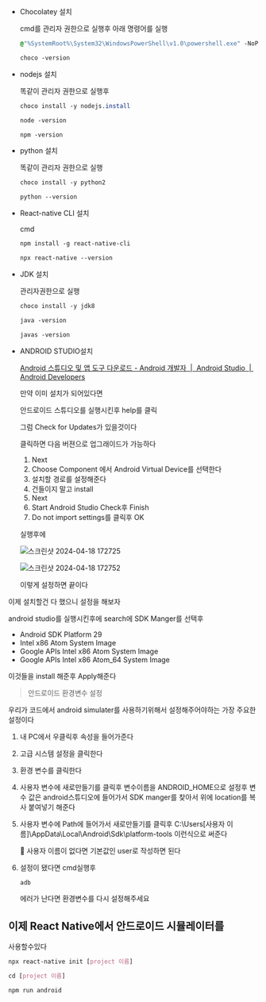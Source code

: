 - Chocolatey 설치
    
    cmd를 관리자 권한으로 실행후 아래 명령어를 실행
    
    ```css
    @"%SystemRoot%\System32\WindowsPowerShell\v1.0\powershell.exe" -NoProfile -InputFormat None -ExecutionPolicy Bypass -Command "iex ((New-Object System.Net.WebClient).DownloadString('https://chocolatey.org/install.ps1'))" && SET "PATH=%PATH%;%ALLUSERSPROFILE%\chocolatey\bin"
    ```
    
    ```css
    choco -version
    ```
    
- nodejs 설치
    
    똑같이 관리자 권한으로 실행후
    
    ```css
    choco install -y nodejs.install
    
    node -version
    
    npm -version
    ```
    
- python 설치
    
    똑같이 관리자 권한으로 실행
    
    ```css
    choco install -y python2
    
    python --version
    ```
    
- React-native CLI 설치
    
    cmd
    
    ```css
    npm install -g react-native-cli
    
    npx react-native --version
    ```
    
- JDK 설치
    
    관리자권한으로 실행
    
    ```css
    choco install -y jdk8
    
    java -version
    
    javas -version
    ```
    
- ANDROID STUDIO설치
    
    [Android 스튜디오 및 앱 도구 다운로드 - Android 개발자  |  Android Studio  |  Android Developers](https://developer.android.com/studio?hl=ko)
    
    만약 이미 설치가 되어있다면
    
    안드로이드 스튜디오를 실행시킨후 help를 클릭
    
    그럼 Check for Updates가 있을것이다
    
    클릭하면 다음 버젼으로 업그래이드가 가능하다
    
    1. Next
    2. Choose Component 에서 Android Virtual Device를 선택한다
    3. 설치할 경로를 설정해준다
    4. 건들이지 말고 install
    5. Next
    6. Start Android Studio Check후 Finish
    7. Do not import settings를 클릭후 OK
    
    실행후에 
    
    ![스크린샷 2024-04-18 172725](https://github.com/taeyuuun/TIL/assets/103999904/43d1943b-a735-46ff-b190-f6e66ca6fc90)

    ![스크린샷 2024-04-18 172752](https://github.com/taeyuuun/TIL/assets/103999904/0ee571e3-948c-40ae-b2f1-3303f3223f14)
    
    이렇게 설정하면 끝이다
    

이제 설치할건 다 했으니 설정을 해보자

android studio를 실행시킨후에 search에 SDK Manger를 선택후 

- Android SDK Platform 29
- Intel x86 Atom System Image
- Google APIs Intel x86 Atom System Image
- Google APIs Intel x86 Atom_64 System Image

이것들을 install 해준후 Apply해준다

> 안드로이드 환경변수 설정
> 

우리가 코드에서 android simulater를 사용하기위해서 설정해주어야하는 가장 주요한 설정이다

1. 내 PC에서 우클릭후 속성을 들어가준다
2. 고급 시스템 설정을 클릭한다
3. 환경 변수를 클릭한다
4. 사용자 변수에 새로만들기를 클릭후 변수이름을 ANDROID_HOME으로 설정후 변수 값은 android스튜디오에 들어가서 SDK manger를 찾아서 위에 location를 복사 붙여넣기 해준다
5. 사용자 변수에 Path에 들어가서 새로만들기를 클릭후
C:\Users\[사용자 이름]\AppData\Local\Android\Sdk\platform-tools
이런식으로 써준다
    
    <aside>
    🚧 사용자 이름이 없다면 기본값인 user로 작성하면 된다
    
    </aside>
    
6. 설정이 됐다면 cmd실행후
    
    ```css
    adb
    ```
    
    에러가 난다면 환경변수를 다시 설정해주세요
    

## 이제 React Native에서 안드로이드 시뮬레이터를 
사용할수있다

```css
npx react-native init [project 이름]

cd [project 이름]

npm run android
```